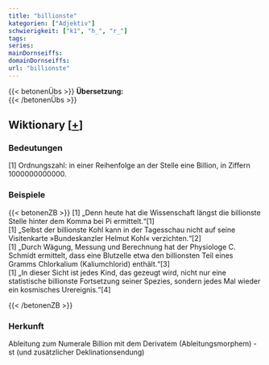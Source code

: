 ```yaml
---
title: "billionste"
kategorien: ["Adjektiv"]
schwierigkeit: ["k1", "h_", "r_"]
tags:
series:
mainDornseiffs:
domainDornseiffs:
url: "billionste"
---
```


{{< betonenÜbs >}}
**Übersetzung:**  
{{< /betonenÜbs >}}

## Wiktionary [[+](https://de.wiktionary.org/wiki/billionste)]

### Bedeutungen
[1] Ordnungszahl: in einer Reihenfolge an der Stelle eine Billion, in Ziffern 1000000000000.  

### Beispiele
{{< betonenZB >}}
[1] „Denn heute hat die Wissenschaft längst die billionste Stelle hinter dem Komma bei Pi ermittelt.“[1]  
[1] „Selbst der billionste Kohl kann in der Tagesschau nicht auf seine Visitenkarte »Bundeskanzler Helmut Kohl« verzichten.“[2]  
[1] „Durch Wägung, Messung und Berechnung hat der Physiologe C. Schmidt ermittelt, dass eine Blutzelle etwa den billionsten Teil eines Gramms Chlorkalium (Kaliumchlorid) enthält.“[3]  
[1] „In dieser Sicht ist jedes Kind, das gezeugt wird, nicht nur eine statistische billionste Fortsetzung seiner Spezies, sondern jedes Mal wieder ein kosmisches Urereignis.“[4]  

{{< /betonenZB >}}
### Herkunft
Ableitung zum Numerale Billion mit dem Derivatem (Ableitungsmorphem) -st (und zusätzlicher Deklinationsendung)  


